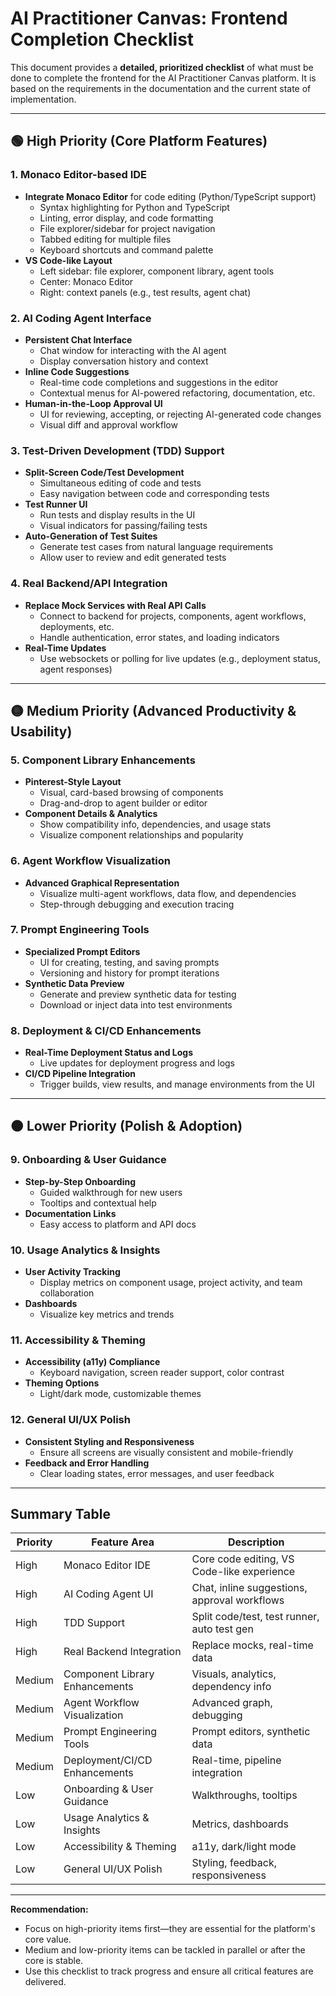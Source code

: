 # AI Practitioner Canvas: Frontend Completion Checklist

This document provides a **detailed, prioritized checklist** of what must be done to complete the frontend for the AI Practitioner Canvas platform. It is based on the requirements in the documentation and the current state of implementation.

---

## 🟢 High Priority (Core Platform Features)

### 1. Monaco Editor-based IDE
- **Integrate Monaco Editor** for code editing (Python/TypeScript support)
  - Syntax highlighting for Python and TypeScript
  - Linting, error display, and code formatting
  - File explorer/sidebar for project navigation
  - Tabbed editing for multiple files
  - Keyboard shortcuts and command palette
- **VS Code-like Layout**
  - Left sidebar: file explorer, component library, agent tools
  - Center: Monaco Editor
  - Right: context panels (e.g., test results, agent chat)

### 2. AI Coding Agent Interface
- **Persistent Chat Interface**
  - Chat window for interacting with the AI agent
  - Display conversation history and context
- **Inline Code Suggestions**
  - Real-time code completions and suggestions in the editor
  - Contextual menus for AI-powered refactoring, documentation, etc.
- **Human-in-the-Loop Approval UI**
  - UI for reviewing, accepting, or rejecting AI-generated code changes
  - Visual diff and approval workflow

### 3. Test-Driven Development (TDD) Support
- **Split-Screen Code/Test Development**
  - Simultaneous editing of code and tests
  - Easy navigation between code and corresponding tests
- **Test Runner UI**
  - Run tests and display results in the UI
  - Visual indicators for passing/failing tests
- **Auto-Generation of Test Suites**
  - Generate test cases from natural language requirements
  - Allow user to review and edit generated tests

### 4. Real Backend/API Integration
- **Replace Mock Services with Real API Calls**
  - Connect to backend for projects, components, agent workflows, deployments, etc.
  - Handle authentication, error states, and loading indicators
- **Real-Time Updates**
  - Use websockets or polling for live updates (e.g., deployment status, agent responses)

---

## 🟡 Medium Priority (Advanced Productivity & Usability)

### 5. Component Library Enhancements
- **Pinterest-Style Layout**
  - Visual, card-based browsing of components
  - Drag-and-drop to agent builder or editor
- **Component Details & Analytics**
  - Show compatibility info, dependencies, and usage stats
  - Visualize component relationships and popularity

### 6. Agent Workflow Visualization
- **Advanced Graphical Representation**
  - Visualize multi-agent workflows, data flow, and dependencies
  - Step-through debugging and execution tracing

### 7. Prompt Engineering Tools
- **Specialized Prompt Editors**
  - UI for creating, testing, and saving prompts
  - Versioning and history for prompt iterations
- **Synthetic Data Preview**
  - Generate and preview synthetic data for testing
  - Download or inject data into test environments

### 8. Deployment & CI/CD Enhancements
- **Real-Time Deployment Status and Logs**
  - Live updates for deployment progress and logs
- **CI/CD Pipeline Integration**
  - Trigger builds, view results, and manage environments from the UI

---

## 🟠 Lower Priority (Polish & Adoption)

### 9. Onboarding & User Guidance
- **Step-by-Step Onboarding**
  - Guided walkthrough for new users
  - Tooltips and contextual help
- **Documentation Links**
  - Easy access to platform and API docs

### 10. Usage Analytics & Insights
- **User Activity Tracking**
  - Display metrics on component usage, project activity, and team collaboration
- **Dashboards**
  - Visualize key metrics and trends

### 11. Accessibility & Theming
- **Accessibility (a11y) Compliance**
  - Keyboard navigation, screen reader support, color contrast
- **Theming Options**
  - Light/dark mode, customizable themes

### 12. General UI/UX Polish
- **Consistent Styling and Responsiveness**
  - Ensure all screens are visually consistent and mobile-friendly
- **Feedback and Error Handling**
  - Clear loading states, error messages, and user feedback

---

## Summary Table

| Priority | Feature Area                    | Description                                      |
|----------|---------------------------------|--------------------------------------------------|
| High     | Monaco Editor IDE               | Core code editing, VS Code-like experience       |
| High     | AI Coding Agent UI              | Chat, inline suggestions, approval workflows     |
| High     | TDD Support                     | Split code/test, test runner, auto test gen      |
| High     | Real Backend Integration        | Replace mocks, real-time data                    |
| Medium   | Component Library Enhancements  | Visuals, analytics, dependency info              |
| Medium   | Agent Workflow Visualization    | Advanced graph, debugging                        |
| Medium   | Prompt Engineering Tools        | Prompt editors, synthetic data                   |
| Medium   | Deployment/CI/CD Enhancements   | Real-time, pipeline integration                  |
| Low      | Onboarding & User Guidance      | Walkthroughs, tooltips                           |
| Low      | Usage Analytics & Insights      | Metrics, dashboards                              |
| Low      | Accessibility & Theming         | a11y, dark/light mode                            |
| Low      | General UI/UX Polish            | Styling, feedback, responsiveness                |

---

**Recommendation:**
- Focus on high-priority items first—they are essential for the platform's core value.
- Medium and low-priority items can be tackled in parallel or after the core is stable.
- Use this checklist to track progress and ensure all critical features are delivered. 